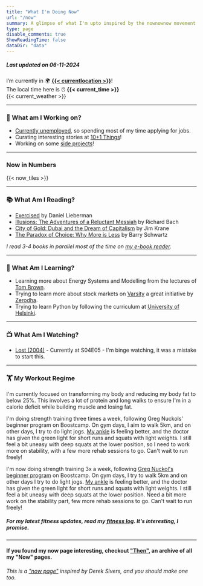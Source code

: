 ```yaml
---
title: "What I'm Doing Now"
url: "/now"
summary: A glimpse of what I'm upto inspired by the nownownow movement by Derek Sivers.
type: page
disable_comments: true
ShowReadingTime: false
dataDir: "data"
---
```


##### Last updated on 06-11-2024

I’m currently in 🌍 **[{{< currentlocation >}}](https://what3words.com/inferior.reserved.drives)**!  
The local time here is ⏰ **{{< current_time >}}**  
{{< current_weather >}}

---

### 🔨 What am I Working on?

- [Currently unemployed](/hire), so spending most of my time applying for jobs.
- Curating interesting stories at [10+1 Things](https://newsletter.rishikeshs.com/)!
- Working on some [side projects](/projects)!

---

### Now in Numbers

{{< now_tiles >}}

---

### 📚 What Am I Reading?

- [Exercised](https://geni.us/rs-exercised) by Daniel Lieberman
- [Illusions: The Adventures of a Reluctant Messiah](https://geni.us/rs-illusions) by Richard Bach
- [City of Gold: Dubai and the Dream of Capitalism](https://geni.us/rs-city-of-gold) by Jim Krane
- [The Paradox of Choice: Why More is Less](https://geni.us/rsh-paradox-choice) by Barry Schwartz

*I read 3-4 books in parallel most of the time on [my e-book reader](https://geni.us/rsh-kindle-paperwhite).*

---

### 📝 What Am I Learning?
- Learning more about Energy Systems and Modelling from the lectures of [Tom Brown](https://nworbmot.org/teaching.html).
- Trying to learn more about stock markets on [Varsity](https://zerodha.com/varsity/) a great initiative by [Zerodha](https://zerodha.com/open-account?c=KSO559).
- Trying to learn Python by following the curriculum at [University of Helsinki](https://programming-24.mooc.fi/).

---


### 📺 What Am I Watching?
- [Lost (2004)](https://www.serializd.com/show/Lost-4607) - Currently at S04E05 - I'm binge watching, it was a mistake to start this.
---

### 🏋 My Workout Regime

I'm currently focused on transforming my body and reducing my body fat to below 25%. This involves a lot of protein and long walks to ensure I'm in a calorie deficit while building muscle and losing fat.


I'm doing strength training three times a week, following Greg Nuckols' beginner program on Boostcamp. On gym days, I aim to walk 5km, and on other days, I try to do light jogs. [My ankle](/journal/ankle-sprain/) is feeling better, and the doctor has given the green light for short runs and squats with light weights. I still feel a bit uneasy with deep squats at the lower position, so I need to work more on stability, with a few more rehab sessions to go. Can't wait to run freely!

I'm now doing strength training 3x a week, following [Greg Nuckol's beginner program](https://www.boostcamp.app/coaches/greg-nuckols/greg-nuckols-beginner-program) on Boostcamp. On gym days, I try to walk 5km and on other days I try to do light jogs. [My ankle](/journal/ankle-sprain/) is feeling better, and the doctor has given the green light for short runs and squats with light weights. I still feel a bit uneasy with deep squats at the lower position. Need a bit more work on the stability part, few more rehab sessions to go. Can't wait to run freely!



##### For my latest fitness updates, read my [fitness log](/fitness-log). It's interesting, I promise.

---


#### If you found my now page interesting, checkout ["Then"](/then), an archive of all my "Now" pages.


###### This is a ["now page"](https://nownownow.com/) inspired by Derek Sivers, and you should make one too.

